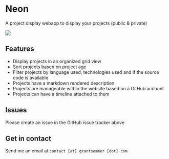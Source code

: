 # Neon
A project display webapp to display your projects (public & private)

![](https://grantsommer.com/imgs/neon.png)

## Features
- Display projects in an organized grid view
- Sort projects based on project age
- Filter projects by language used, technologies used and if the source code is available
- Projects have a markdown rendered description
- Projects are manageable within the website based on a GitHub account
- Projects can have a timeline attached to them

## Issues
Please create an issue in the GitHub issue tracker above

## Get in contact
Send me an email at `contact [at] grantsommer [dot] com`
